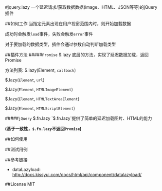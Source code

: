 #jquery.lazy
一个延迟请求/获取数据数据(image、HTML、JSON等等)的jQuery插件

##如何工作
当指定元素出现在用户视窗范围内时，则开始加载数据

成功时会触发`load`事件，失败会触发`error`事件

对于要加载的数据类型，插件会通过参数自动判断加载类型

##插件方法
#####`Promise` $.lazy
底层的方法，实现了延迟数据加载，返回Promise

方法列表:
$.lazy(Element, `callback`)

$.lazy(`Element`, `url`)

$.lazy(`Element`, `HTMLImageElement`)

$.lazy(`Element`, `HTMLTextAreaElement`)

$.lazy(`Element`, `HTMLScriptElement`)

#####`jQuery` $.fn.lazy
`$.fn.lazy`提供了简单的延迟加载图片、HTML的能力

**(基于一致性，`$.fn.lazy`不返回`Promise`)**



##如何使用



##测试用例



##参考链接
* dataLazyload: http://docs.kissyui.com/docs/html/api/component/datalazyload/



##License
MIT
